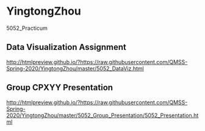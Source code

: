 # YingtongZhou
5052_Practicum

## Data Visualization Assignment

http://htmlpreview.github.io/?https://raw.githubusercontent.com/QMSS-Spring-2020/YingtongZhou/master/5052_DataViz.html


## Group CPXYY Presentation

http://htmlpreview.github.io/?https://raw.githubusercontent.com/QMSS-Spring-2020/YingtongZhou/master/5052_Group_Presentation/5052_Presentation.html

